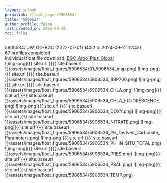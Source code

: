 ```yaml
---
layout: splash
permalink: /float_pages/5906534/
title: "5906534"
author_profile: false
last_created_on: 2025-09-30
toc: false
---
```

 
5906534: UW, GO-BGC (2022-07-01T14:52 to 2024-09-11T12:45)\
67 profiles completed\
Individual float file download: [BGC_Argo_Plus_Global](https://ftp.soest.hawaii.edu/bgc_argo_plus/Individual_Floats/outliers_removed/5906534_Sprof_processed.nc)\
![img-png]({{ site.url }}{{ site.baseurl }}/assets/images/float_figures/5906534/01_5906534_map.png)
![img-png]({{ site.url }}{{ site.baseurl }}/assets/images/float_figures/5906534/5906534_BBP700.png)
![img-png]({{ site.url }}{{ site.baseurl }}/assets/images/float_figures/5906534/5906534_CHLA.png)
![img-png]({{ site.url }}{{ site.baseurl }}/assets/images/float_figures/5906534/5906534_CHLA_FLUORESCENCE.png)
![img-png]({{ site.url }}{{ site.baseurl }}/assets/images/float_figures/5906534/5906534_DOXY.png)
![img-png]({{ site.url }}{{ site.baseurl }}/assets/images/float_figures/5906534/5906534_NITRATE.png)
![img-png]({{ site.url }}{{ site.baseurl }}/assets/images/float_figures/5906534/5906534_PH_Derived_Carbonate_Parameters.png)
![img-png]({{ site.url }}{{ site.baseurl }}/assets/images/float_figures/5906534/5906534_PH_IN_SITU_TOTAL.png)
![img-png]({{ site.url }}{{ site.baseurl }}/assets/images/float_figures/5906534/5906534_PRES.png)
![img-png]({{ site.url }}{{ site.baseurl }}/assets/images/float_figures/5906534/5906534_PSAL.png)
![img-png]({{ site.url }}{{ site.baseurl }}/assets/images/float_figures/5906534/5906534_TEMP.png)
